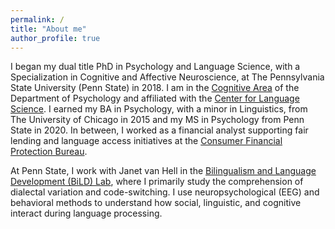 ```yaml
---
permalink: /
title: "About me"
author_profile: true
---
```


I began my dual title PhD in Psychology and Language Science, with a Specialization in Cognitive and Affective Neuroscience, at The Pennsylvania State University (Penn State) in 2018. I am in the [Cognitive Area](https://psych.la.psu.edu/graduate/program-areas/cognitive) of the Department of Psychology and affiliated with the [Center for Language Science](https://cls.la.psu.edu/). I earned my BA in Psychology, with a minor in Linguistics, from The University of Chicago in 2015 and my MS in Psychology from Penn State in 2020. In between, I worked as a financial analyst supporting fair lending and language access initiatives at the [Consumer Financial Protection Bureau](https://www.consumerfinance.gov/).

At Penn State, I work with Janet van Hell in the [Bilingualism and Language Development (BiLD) Lab](https://sites.psu.edu/bildlab/), where I primarily study the comprehension of dialectal variation and code-switching. I use neuropsychological (EEG) and behavioral methods to understand how social, linguistic, and cognitive interact during language processing.